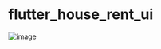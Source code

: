 # flutter_house_rent_ui

![image](https://github.com/raguraman6066/flutter_ui_house_rent/assets/54672146/bc6c3c7e-17d0-41fd-b1fa-f612fee6dfeb)

